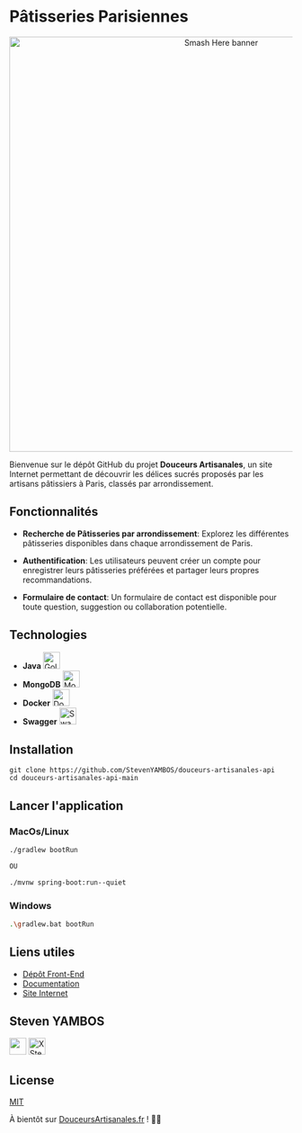 # Pâtisseries Parisiennes

<p align="center">
  <img src="https://savourschool.com.au/wp-content/uploads/2023/08/BLOG-IMAGE-Hazelnut-Paris-Brest.jpg" alt="Smash Here banner" width="738">
</p>

Bienvenue sur le dépôt GitHub du projet **Douceurs Artisanales**, un site Internet permettant de découvrir les délices sucrés proposés par les artisans pâtissiers à Paris, classés par arrondissement.

## Fonctionnalités

- **Recherche de Pâtisseries par arrondissement**: Explorez les différentes pâtisseries disponibles dans chaque arrondissement de Paris.

- **Authentification**: Les utilisateurs peuvent créer un compte pour enregistrer leurs pâtisseries préférées et partager leurs propres recommandations.

- **Formulaire de contact**: Un formulaire de contact est disponible pour toute question, suggestion ou collaboration potentielle.

## Technologies

- **Java** <img src="https://1000logos.net/wp-content/uploads/2020/09/Java-Logo.png" width="30px" alt="Golang logo" />
- **MongoDB** <img src="https://www.svgrepo.com/show/331488/mongodb.svg" width="30px" alt="MongoDB logo" />
- **Docker** <img src="https://cdn4.iconfinder.com/data/icons/logos-and-brands/512/97_Docker_logo_logos-512.png" width="30px" alt="Docker logo" />
- **Swagger** <img src="https://upload.wikimedia.org/wikipedia/commons/a/ab/Swagger-logo.png" width="30px" alt="Swagger logo" />

## Installation

```shell
git clone https://github.com/StevenYAMBOS/douceurs-artisanales-api
cd douceurs-artisanales-api-main
```

## Lancer l'application

### MacOs/Linux

```bash
./gradlew bootRun

OU

./mvnw spring-boot:run--quiet
```

### Windows

```bash
.\gradlew.bat bootRun
```

## Liens utiles

- [Dépôt Front-End]()
- [Documentation]()
- [Site Internet]()

## Steven YAMBOS

<a href="https://github.com/StevenYAMBOS"><img src="https://cdn-icons-png.flaticon.com/512/25/25231.png" width="30px" alt="" /><a/>
<a href="https://x.com/StevenYambos"><img src="https://img.freepik.com/vecteurs-libre/nouvelle-conception-icone-x-du-logo-twitter-2023_1017-45418.jpg?size=338&ext=jpg&ga=GA1.1.2008272138.1722902400&semt=ais_hybrid" width="30px" alt="X Steven YAMBOS" /><a/>

## License

[MIT](https://youtu.be/FXs8e4vHo6c)


À bientôt sur [DouceursArtisanales.fr](https://DouceursArtisanales.fr) ! 🍰✨
